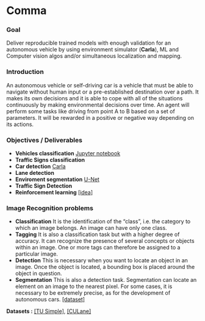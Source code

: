 # Comma


### Goal

Deliver reproducible trained models with enough validation for an autonomous vehicle by using environment simulator (**Carla**), ML and Computer vision algos and/or simultaneous localization and mapping. 

### Introduction

An autonomous vehicle or self-driving car is a vehicle that must be able to navigate without human input or a pre-established destination over a path. It makes its own decisions and it is able to cope with all of the situations continuously by making environmental decisions over time. An agent will perform some tasks like driving from point A to B based on a set of parameters. It will be rewarded in a positive or negative way depending on its actions. 

### Objectives / Deliverables

- **Vehicles classification** [Jupyter notebook](https://github.com/pepsm/Comma/VehiclesClassification.ipynb) 
- **Traffic Signs classification** 
- **Car detection** [Carla](https://github.com/affinis-lab/car-detection-module)
- **Lane detection**
- **Enviroment segmentation** [U-Net](https://github.com/henyau/Image-Segmentation-with-Unet)
- **Traffic Sign Detection** 
- **Reinforcement learning** [[idea]](https://github.com/carla-simulator/reinforcement-learning)
 
### Image Recognition problems

  - **Classification** It is the identification of the “class”, i.e. the category to which an image belongs. An image can have only one class.  
  - **Tagging** It is also a classification task but with a higher degree of accuracy. It can recognize the presence of several concepts or objects within an image.   One or more tags can therefore be assigned to a particular image.  
  - **Detection** This is necessary when you want to locate an object in an image. Once the object is located, a bounding box is placed around the object in question. 
  - **Segmentation** This is also a detection task. Segmentation can locate an element on an image to the nearest pixel. For some cases, it is necessary to be extremely precise, as for the development of autonomous cars. [[dataset]](https://github.com/DanielHfnr/Carla-Object-Detection-Dataset)

 
 **Datasets :** 
 [[TU Simple]](https://paperswithcode.com/dataset/tusimple), [[CULane]](https://paperswithcode.com/dataset/culane)

